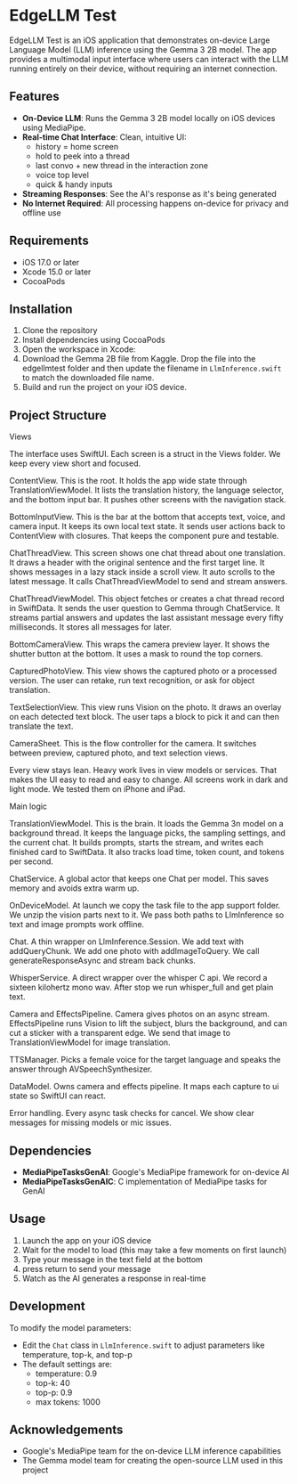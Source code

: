 # EdgeLLM Test

EdgeLLM Test is an iOS application that demonstrates on-device Large Language Model (LLM) inference using the Gemma 3 2B model. The app provides a multimodal input interface where users can interact with the LLM running entirely on their device, without requiring an internet connection.

## Features

- **On-Device LLM**: Runs the Gemma 3 2B model locally on iOS devices using MediaPipe.
- **Real-time Chat Interface**: Clean, intuitive UI:
   - history = home screen
   - hold to peek into a thread
   - last convo + new thread in the interaction zone
   - voice top level
   - quick & handy inputs
- **Streaming Responses**: See the AI's response as it's being generated
- **No Internet Required**: All processing happens on-device for privacy and offline use

## Requirements

- iOS 17.0 or later
- Xcode 15.0 or later
- CocoaPods

## Installation

1. Clone the repository
2. Install dependencies using CocoaPods
3. Open the workspace in Xcode:
4. Download the Gemma 2B file from Kaggle. Drop the file into the edgellmtest folder and then update the filename in `LlmInference.swift` to match the downloaded file name.
5. Build and run the project on your iOS device.

## Project Structure

Views

The interface uses SwiftUI. Each screen is a struct in the Views folder. We keep every view short and focused.

ContentView. This is the root. It holds the app wide state through TranslationViewModel. It lists the translation history, the language selector, and the bottom input bar. It pushes other screens with the navigation stack.

BottomInputView. This is the bar at the bottom that accepts text, voice, and camera input. It keeps its own local text state. It sends user actions back to ContentView with closures. That keeps the component pure and testable.

ChatThreadView. This screen shows one chat thread about one translation. It draws a header with the original sentence and the first target line. It shows messages in a lazy stack inside a scroll view. It auto scrolls to the latest message. It calls ChatThreadViewModel to send and stream answers.

ChatThreadViewModel. This object fetches or creates a chat thread record in SwiftData. It sends the user question to Gemma through ChatService. It streams partial answers and updates the last assistant message every fifty milliseconds. It stores all messages for later.

BottomCameraView. This wraps the camera preview layer. It shows the shutter button at the bottom. It uses a mask to round the top corners.

CapturedPhotoView. This view shows the captured photo or a processed version. The user can retake, run text recognition, or ask for object translation.

TextSelectionView. This view runs Vision on the photo. It draws an overlay on each detected text block. The user taps a block to pick it and can then translate the text.

CameraSheet. This is the flow controller for the camera. It switches between preview, captured photo, and text selection views.

Every view stays lean. Heavy work lives in view models or services. That makes the UI easy to read and easy to change. All screens work in dark and light mode. We tested them on iPhone and iPad.

Main logic

TranslationViewModel. This is the brain. It loads the Gemma 3n model on a background thread. It keeps the language picks, the sampling settings, and the current chat. It builds prompts, starts the stream, and writes each finished card to SwiftData. It also tracks load time, token count, and tokens per second.

ChatService. A global actor that keeps one Chat per model. This saves memory and avoids extra warm up.

OnDeviceModel. At launch we copy the task file to the app support folder. We unzip the vision parts next to it. We pass both paths to LlmInference so text and image prompts work offline.

Chat. A thin wrapper on LlmInference.Session. We add text with addQueryChunk. We add one photo with addImageToQuery. We call generateResponseAsync and stream back chunks.

WhisperService. A direct wrapper over the whisper C api. We record a sixteen kilohertz mono wav. After stop we run whisper\_full and get plain text.

Camera and EffectsPipeline. Camera gives photos on an async stream. EffectsPipeline runs Vision to lift the subject, blurs the background, and can cut a sticker with a transparent edge. We send that image to TranslationViewModel for image translation.

TTSManager. Picks a female voice for the target language and speaks the answer through AVSpeechSynthesizer.

DataModel. Owns camera and effects pipeline. It maps each capture to ui state so SwiftUI can react.

Error handling. Every async task checks for cancel. We show clear messages for missing models or mic issues.

## Dependencies

- **MediaPipeTasksGenAI**: Google's MediaPipe framework for on-device AI
- **MediaPipeTasksGenAIC**: C implementation of MediaPipe tasks for GenAI

## Usage

1. Launch the app on your iOS device
2. Wait for the model to load (this may take a few moments on first launch)
3. Type your message in the text field at the bottom
4. press return to send your message
5. Watch as the AI generates a response in real-time

## Development

To modify the model parameters:
- Edit the `Chat` class in `LlmInference.swift` to adjust parameters like temperature, top-k, and top-p
- The default settings are:
  - temperature: 0.9
  - top-k: 40
  - top-p: 0.9
  - max tokens: 1000

## Acknowledgements

- Google's MediaPipe team for the on-device LLM inference capabilities
- The Gemma model team for creating the open-source LLM used in this project

